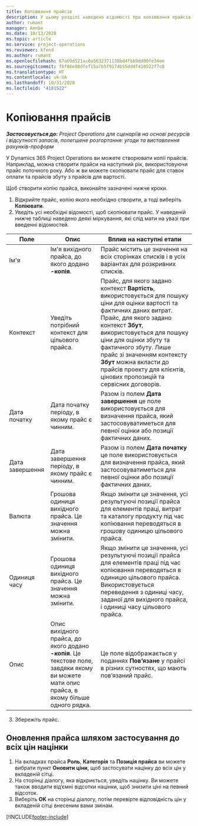 ```yaml
---
title: Копіювання прайсів
description: У цьому розділі наведено відомості про копіювання прайсів у Project Operations.
author: rumant
manager: Annbe
ms.date: 10/13/2020
ms.topic: article
ms.service: project-operations
ms.reviewer: kfend
ms.author: rumant
ms.openlocfilehash: 67a69d521ac0a5632371138bd4fbb9dd00fe34ee
ms.sourcegitcommit: f6f86e80dfef15a7b5f9174b55dddf410522f7c8
ms.translationtype: HT
ms.contentlocale: uk-UA
ms.lasthandoff: 10/31/2020
ms.locfileid: "4181522"
---
```

# <a name="copy-price-lists"></a>Копіювання прайсів

_**Застосовується до:** Project Operations для сценаріїв на основі ресурсів і відсутності запасів, полегшене розгортання: угоди та виставлення рахунків-проформ_

У Dynamics 365 Project Operations ви можете створювати копії прайсів. Наприклад, можна створити прайси на наступний рік, використовуючи прайс поточного року.  Або ж ви можете скопіювати прайс для ставок оплати та прайсів збуту з прайсів для вартості. 

Щоб створити копію прайса, виконайте зазначені нижче кроки.

1. Відкрийте прайс, копію якого необхідно створити, а тоді виберіть **Копіювати**.
2. Уведіть усі необхідні відомості, щоб скопіювати прайс. У наведеній нижче таблиці наведено деякі міркування, які слід мати на увазі при введенні відомостей.

| Поле | Опис | Вплив на наступні етапи |
| --- | --- | --- |
| Ім'я | Ім'я вихідного прайса, до якого додано **-копія**. | Прайс містить це значення на всіх сторінках списків і в усіх варіантах для розкривних списків. |
| Контекст | Уведіть потрібний контекст для цільового прайса. | Прайс, для якого задано контекст **Вартість**, використовується для пошуку ціни для оцінки вартості та фактичних даних витрат. Прайс, для якого задано контекст **Збут**, використовується для пошуку ціни для оцінки збуту та фактичного збуту. Лише прайс зі значенням контексту **Збут** можна вкласти до прайсів проекту для клієнтів, цінових пропозицій та сервісних договорів. |
| Дата початку | Дата початку періоду, в якому прайс є чинним. | Разом із полем **Дата завершення** це поле використовується для визначення прайса, який застосовуватиметься для певної оцінки або позиції фактичних даних. |
| Дата завершення | Дата завершення періоду, в якому прайс є чинним. | Разом із полем **Дата початку** це поле використовується для визначення прайса, який застосовуватиметься для певної оцінки або позиції фактичних даних. |
| Валюта | Грошова одиниця вихідного прайса. Це значення можна змінити. | Якщо змінити це значення, усі результуючі позиції прайса для елементів праці, витрат та каталогу продукту під час копіювання переводяться в грошову одиницю цільового прайса. |
| Одиниця часу | Грошова одиниця вихідного прайса. Це значення можна змінити. | Якщо змінити це значення, усі результуючі позиції прайса для елементів праці під час копіювання переводяться в одиницю цільового прайса. Використовується переведення з одиниці часу, заданої для вихідного прайса, і одиниці часу цільового прайса. |
| Опис | Опис вихідного прайса, до якого додано **-копія**. Це текстове поле, завдяки якому ви можете мати опис прайса, в якому більше одного рядка. | Це поле відображається у поданнях **Пов’язане** у прайсі в різних сутностях, що мають пов’язаний прайс. |

3. Збережіть прайс. 

## <a name="update-a-price-list-by-applying-a-mark-up-to-all-the-prices"></a>Оновлення прайса шляхом застосування до всіх цін націнки

1. На вкладках прайса **Роль**, **Категорія** та **Позиція прайса** ви можете вибрати пункт **Оновити ціни**, щоб застосувати націнку до всіх цін у вкладеній сітці. 
2. На сторінці діалогу, яка відкриється, уведіть націнку. Ви можете також вводити від’ємні відсотки націнки, щоб знизити ціні на певний відсоток. 
3. Виберіть **OK** на сторінці діалогу, потім перевірте відповідність цін у вкладеній сітці внесеним вами змінам.


[!INCLUDE[footer-include](../includes/footer-banner.md)]
